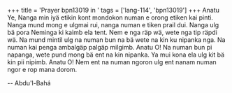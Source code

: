 +++
title = 'Prayer bpn13019 in '
tags = ['lang-114', 'bpn13019']
+++
Anatu Ye, Nanga min iyä etikin kont mondokon numan e orong etiken kai pinti.  Nanga mund mong e ulgmai rui, nanga numan e tiken prail dui.  Nanga ulg bä pora Neminga ki kaimb ela tent.  Nem e nga räp wä, wete nga tip räpdi wä.  Na mund mintil ulg na numan bun na bä wete na kin ku nipanka nga.  Na numan kai penga ambalgäp palgäp milgimb.  Anatu O!  Na numan bun pi napanga, wete pund mong bä ent na kin nipanka.  Ya mui kona ela ulg kit bä kin pii nipimb.  Anatu O!  Nem ent na numan ngoron ulg ent nanam numan ngor e rop mana dorom.

-- Abdu'l-Bahá
